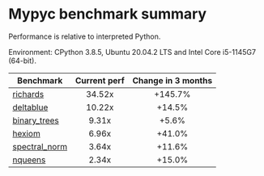 # Mypyc benchmark summary

Performance is relative to interpreted Python.

Environment: CPython 3.8.5, Ubuntu 20.04.2 LTS and Intel Core i5-1145G7 (64-bit).

| Benchmark | Current perf | Change in 3 months |
| --- | :---: | :---: |
| [richards](benchmarks/richards.md) | 34.52x | +145.7% |
| [deltablue](benchmarks/deltablue.md) | 10.22x | +14.5% |
| [binary_trees](benchmarks/binary_trees.md) | 9.31x | +5.6% |
| [hexiom](benchmarks/hexiom.md) | 6.96x | +41.0% |
| [spectral_norm](benchmarks/spectral_norm.md) | 3.64x | +11.6% |
| [nqueens](benchmarks/nqueens.md) | 2.34x | +15.0% |
